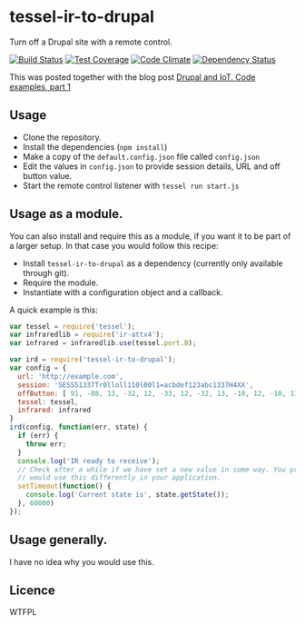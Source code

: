 # tessel-ir-to-drupal
Turn off a Drupal site with a remote control.

[![Build Status](https://travis-ci.org/eiriksm/tessel-ir-to-drupal.svg?branch=master)](https://travis-ci.org/eiriksm/tessel-ir-to-drupal)
[![Test Coverage](https://codeclimate.com/github/eiriksm/tessel-ir-to-drupal/badges/coverage.svg)](https://codeclimate.com/github/eiriksm/tessel-ir-to-drupal)
[![Code Climate](https://codeclimate.com/github/eiriksm/tessel-ir-to-drupal/badges/gpa.svg)](https://codeclimate.com/github/eiriksm/tessel-ir-to-drupal)
[![Dependency Status](https://david-dm.org/eiriksm/tessel-ir-to-drupal.svg)](https://david-dm.org/eiriksm/tessel-ir-to-drupal)

This was posted together with the blog post [Drupal and IoT. Code examples, part 1](https://orkjern.com/drupal-iot-code-part-one)

## Usage

- Clone the repository.
- Install the dependencies (`npm install`)
- Make a copy of the `default.config.json` file called `config.json`
- Edit the values in `config.json` to provide session details, URL and off button value.
- Start the remote control listener with `tessel run start.js`

## Usage as a module.

You can also install and require this as a module, if you want it to be part of a larger setup. In that case you would follow this recipe:

- Install `tessel-ir-to-drupal` as a dependency (currently only available through git).
- Require the module.
- Instantiate with a configuration object and a callback.

A quick example is this:

```js
var tessel = require('tessel');
var infraredlib = require('ir-attx4');
var infrared = infraredlib.use(tessel.port.B);

var ird = require('tessel-ir-to-drupal');
var config = {
  url: 'http://example.com',
  session: 'SESS51337Tr0lloll110l00l1=acbdef123abc1337H4XX',
  offButton: [ 91, -88, 13, -32, 12, -33, 12, -32, 13, -10, 12, -10, 13, -9, 13, -10, 12, -10, 12, -32, 14, -31, 13, -32, 13, -9, 13, -10, 12, -10, 12, -10, 13, -9, 13, -10, 12, -32, 13, -10, 12, -10, 13, -9, 13, -10, 13, -9, 13, -9, 13, -32, 13, -9, 13, -32, 12, -32, 13, -32, 12, -33, 12, -32, 13, -32, 12 ],
  tessel: tessel,
  infrared: infrared
}
ird(config, function(err, state) {
  if (err) {
    throw err;
  }
  console.log('IR ready to receive');
  // Check after a while if we have set a new value in some way. You probably
  // would use this differently in your application.
  setTimeout(function() {
    console.log('Current state is', state.getState());
  }, 60000)
});
```

## Usage generally.

I have no idea why you would use this.

## Licence

WTFPL
